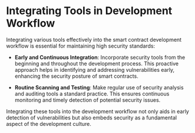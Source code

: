 # Integrating Tools in Development Workflow

Integrating various tools effectively into the smart contract development workflow is essential for maintaining high security standards:

- **Early and Continuous Integration**: Incorporate security tools from the beginning and throughout the development process. This proactive approach helps in identifying and addressing vulnerabilities early, enhancing the security posture of smart contracts.

- **Routine Scanning and Testing**: Make regular use of security analysis and auditing tools a standard practice. This ensures continuous monitoring and timely detection of potential security issues.

Integrating these tools into the development workflow not only aids in early detection of vulnerabilities but also embeds security as a fundamental aspect of the development culture.